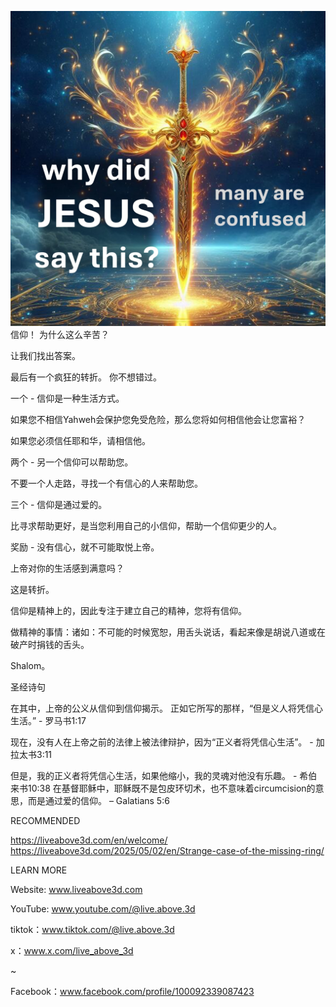 ![Video cover image](../cover.jpg)
信仰！ 为什么这么辛苦？

让我们找出答案。

最后有一个疯狂的转折。 你不想错过。

一个 - 信仰是一种生活方式。

如果您不相信Yahweh会保护您免受危险，那么您将如何相信他会让您富裕？

如果您必须信任耶和华，请相信他。

两个 - 另一个信仰可以帮助您。

不要一个人走路，寻找一个有信心的人来帮助您。

三个 - 信仰是通过爱的。

比寻求帮助更好，是当您利用自己的小信仰，帮助一个信仰更少的人。

奖励 - 没有信心，就不可能取悦上帝。

上帝对你的生活感到满意吗？

这是转折。

信仰是精神上的，因此专注于建立自己的精神，您将有信仰。

做精神的事情：诸如：不可能的时候宽恕，用舌头说话，看起来像是胡说八道或在破产时捐钱的舌头。

Shalom。


圣经诗句

在其中，上帝的公义从信仰到信仰揭示。 正如它所写的那样，“但是义人将凭信心生活。” - 罗马书1:17

现在，没有人在上帝之前的法律上被法律辩护，因为“正义者将凭信心生活”。 - 加拉太书3:11

但是，我的正义者将凭信心生活，如果他缩小，我的灵魂对他没有乐趣。 - 希伯来书10:38
在基督耶稣中，耶稣既不是包皮环切术，也不意味着circumcision的意思，而是通过爱的信仰。 – Galatians 5:6

RECOMMENDED

https://liveabove3d.com/en/welcome/
https://liveabove3d.com/2025/05/02/en/Strange-case-of-the-missing-ring/


LEARN MORE

Website: www.liveabove3d.com

YouTube: www.youtube.com/@live.above.3d

tiktok：www.tiktok.com/@live.above.3d

x：www.x.com/live_above_3d

~

Facebook：www.facebook.com/profile/100092339087423
